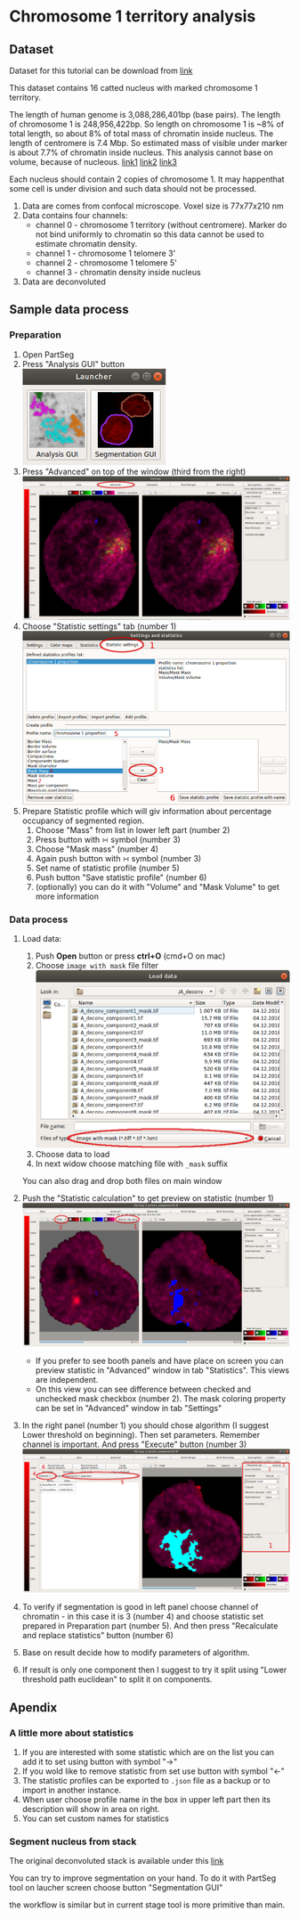 
# Chromosome 1 territory analysis 

## Dataset 

Dataset for this tutorial can be download from [link](http://nucleus3d.cent.uw.edu.pl/PartSeg/Downloads/A_deconv_elements.zip)

This dataset contains 16 catted nucleus with marked chromosome 1 territory.

The length of human genome is 3,088,286,401bp (base pairs). The length of chromosome 1 is 248,956,422bp. 
So length on chromosome 1 is ~8% of total length, so about 8% of total mass of chromatin inside nucleus.
The length of centromere is 7.4 Mbp. 
So estimated mass of visible under marker is about 7.7% of chromatin inside nucleus.
This analysis cannot base on volume, because of nucleous. [link1](https://en.wikipedia.org/wiki/Human_genome)
[link2](https://en.wikipedia.org/wiki/Chromosome_1) [link3](https://en.wikipedia.org/wiki/Centromere#Positions)

Each nucleus should contain 2 copies of chromosome 1. 
It may happenthat some cell is under division and such data should not be processed.  

1. Data are comes from confocal microscope. Voxel size is 77x77x210 nm   
2. Data contains four channels: 
    * channel 0  - chromosome 1 territory (without centromere). Marker do not bind uniformly to 
    chromatin so this data cannot be used to estimate chromatin density.  
    * channel 1 - chromosome 1 telomere 3'
    * channel 2 - chromosome 1 telomere 5'
    * channel 3 - chromatin density inside nucleus
3. Data are deconvoluted

## Sample data process

### Preparation

1. Open PartSeg
2. Press "Analysis GUI" button  
    ![launcher GUI](./images/launcher.png)
3. Press "Advanced" on top of the window (third from the right)  
    ![PartSeg GUI](images/main_window.png)
4. Choose "Statistic settings" tab (number 1)  
    ![Advanced window](images/advanced.png) 
5. Prepare Statistic profile which will giv information about percentage occupancy of segmented region.
    1. Choose "Mass" from list in lower left part (number 2)
    2. Press button with ∺ symbol (number 3) 
    3. Choose "Mask mass" (number 4)
    4. Again push button with ∺ symbol (number 3)
    5. Set name of statistic profile (number 5)
    6. Push button "Save statistic profile" (number 6)
    7. (optionally) you can do it with "Volume" and "Mask Volume" to get more information  
       

### Data process
1. Load data:
    1. Push **Open** button or press **ctrl+O** (cmd+O on mac) 
    2. Choose `image with mask` file filter  
    ![open dialog](images/open_file.png)
    3. Choose data to load
    4. In next widow choose matching file with `_mask` suffix
    
    You can also drag and drop both files on main window
2. Push the "Statistic calculation" to get preview on statistic (number 1)  
![PartSeg GUI](images/main_window_analysis.png) 
    * If you prefer to see booth panels and have place on screen you can preview statistic in 
    "Advanced" window in tab "Statistics". This views are independent.
    * On this view you can see difference between checked and unchecked mask checkbox (number 2).
    The mask coloring property can be set in "Advanced" window in tab "Settings" 
3. In the right panel (number 1) you should chose algorithm (I suggest Lower threshold on beginning). 
Then set parameters. Remember channel is important. And press "Execute" button (number 3)    
![PartSeg GUI](images/main_window_analysis2.png)      

4. To verify if segmentation is good in left panel choose channel of chromatin - in this case it is 3 (number 4)
and choose statistic set prepared in Preparation part (number 5). And then press "Recalculate and replace statistics" 
button (number 6)

5. Base on result decide how to modify parameters of algorithm.
6. If result is only one component then I suggest to try it split using "Lower threshold path euclidean" to 
split it on components.
  
    
## Apendix 
### A little more about statistics 

1. If you are interested with some statistic which are on the list you can add 
it to set using button with symbol "→"
2. If you wold like to remove statistic from set use button with symbol "←"
3. The statistic profiles can be exported to `.json` file as a backup or to import in another instance.
4. When user choose profile name in the box in upper left part then its description will show in area on right.
5. You can set custom names for statistics 
  
### Segment nucleus from stack
The original deconvoluted stack is available under this [link]([link](http://nucleus3d.cent.uw.edu.pl/PartSeg/Downloads/A_deconv_stack.zip)) 

You can try to improve segmentation on your hand. 
To do it with PartSeg tool on laucher screen choose button "Segmentation GUI"

the workflow is similar but in current stage tool is more primitive than main.   

[comment]: <> (pandoc -t html -s -o tutorial-chromosome1.html --css pandoc.css -M pagetitle:"Chromosome 1 territory analysis"  tutorial-chromosome1.md)